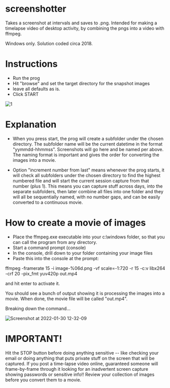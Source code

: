 # screenshotter

Takes a screenshot at intervals and saves to .png.  Intended for making a timelapse video of desktop activity, by combining the pngs into a video with ffmpeg.

Windows only.  Solution coded circa 2018.

# Instructions

- Run the prog
- Hit "browse" and set the target directory for the snapshot images
- leave all defaults as is.
- Click START

![1](https://user-images.githubusercontent.com/1931303/151686643-a62b1845-242d-4ef2-8d0e-0071de07afd4.png)

# Explanation

- When you press start, the prog will create a subfolder under the chosen directory.  The subfolder name will be the current datetime in the format "yymmdd-hhmmss".  Screenshots will go here and be named per above.  The naming format is important and gives the order for converting the images into a movie.

- Option "increment number from last" means whenever the prog starts, it will check all subfolders under the chosen directory to find the highest numbered file and will start the current session capture from that number (plus 1).  This means you can capture stuff across days, into the separate subfolders, then later combine all files into one folder and they will all be sequentially named, with no number gaps, and can be easily converted to a continuous movie.

# How to create a movie of images

- Place the ffmpeg.exe executable into your c:\windows folder, so that you can call the program from any directory.
- Start a command prompt (console)
- In the console, drill down to your folder containing your image files
- Paste this into the console at the prompt:

ffmpeg -framerate 15 -i image-%06d.png -vf scale=-1:720 -r 15 -c:v libx264 -crf 20 -pix_fmt yuv420p out.mp4

and hit enter to activate it.

You should see a bunch of output showing it is processing the images into a movie.  When done, the movie file will be called "out.mp4".

Breaking down the command...

![Screenshot at 2022-01-30 12-32-09](https://user-images.githubusercontent.com/1931303/151686713-f91ee89e-498d-4cac-924e-40e04191b3e1.png)

# IMPORTANT!

Hit the STOP button before doing anything sensitive -- like checking your email or doing anything that puts private stuff on the screen that will be captured.  If you post a time-lapse video online, guaranteed someone will frame-by-frame through it looking for an inadvertent screen capture showing passwords or sensitive info!!  Review your collection of images before you convert them to a movie.
